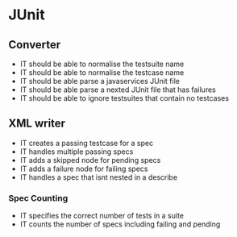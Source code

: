 # JUnit

## Converter
+ IT should be able to normalise the testsuite name
+ IT should be able to normalise the testcase name
+ IT should be able parse a javaservices JUnit file
+ IT should be able parse a nexted JUnit file that has failures
+ IT should be able to ignore testsuites that contain no testcases

## XML writer

+ IT creates a passing testcase for a spec
+ IT handles multiple passing specs
+ IT adds a skipped node for pending specs
+ IT adds a failure node for failing specs
+ IT handles a spec that isnt nested in a describe

### Spec Counting

+ IT specifies the correct number of tests in a suite
+ IT counts the number of specs including failing and pending
